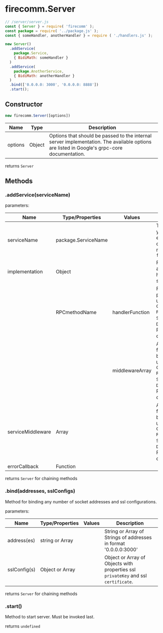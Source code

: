 # firecomm.Server

```javascript
// /server/server.js
const { Server } = require( 'firecomm' );
const package = require( '../package.js' );
const { someHandler, anotherHandler } = require ( './handlers.js' );

new Server()
  .addService( 
    package.Service,   
    { BidiMath: someHandler }
  )
  .addService( 
    package.AnotherService,   
    { BidiMath: anotherHandler }
  )
  .bind(['0.0.0.0: 3000', '0.0.0.0: 8888'])
  .start();
```

## Constructor
```javascript
new firecomm.Server([options])
```

| Name    | Type   | Description                                                                                                             |
| --------- | -------- | ------------------------------------------------------------------------------------------------------------------------- |
| options | Object | Options that should be passed to the internal server implementation. The available options are listed in Google's grpc-core documentation. |
returns `Server`
## Methods

### .addService(serviceName)

parameters:

| Name              | Type/Properties     | Values          | Description                                                                                                                                                                     |
| ------------------- | --------------------- | ----------------- | --------------------------------------------------------------------------------------------------------------------------------------------------------------------------------- |
| serviceName       | package.ServiceName |                 | The serviceName you're adding will exist as a property on the `package` returned from `firecomm.build()`                                                                        |
| implementation    | Object              |                 | RPC methodNames as properties and handlers/middleware stacks as values.                                                                                                         |
|                   | RPCmethodName       | handlerFunction | Function to be passed `Server Unary`, `Server Client-Stream Response`, `Server Stream`, or `Server Duplex` based on RPC method definition in `proto`.                           |
|                   |                     | middlewareArray | Array of functions from index 0 up to be passed `Server Unary`, `Server Client-Stream Response`, `Server Stream`, or `Server Duplex` based on RPC method definition in `proto`. |
| serviceMiddleware | Array               |                 | Array of functions from index 0 up to be passed `Server Unary`, `Server Client-Stream Response`, `Server Stream`, or `Server Duplex` based on RPC method definition in `proto`. |
| errorCallback     | Function            |                 |                                                                                                                                                                                 |
returns `Server` for chaining methods

### .bind(addresses, sslConfigs)

Method for binding any number of socket addresses and ssl configurations.

parameters:

| Name              | Type/Properties     | Values          | Description                                                                                                                                                                     |
| ------------------- | --------------------- | ----------------- | --------------------------------------------------------------------------------------------------------------------------------------------------------------------------------- |
| address(es)       | string or Array |                 | String or Array of Strings of addresses in format '0.0.0.0:3000'                                                                       |
| sslConfig(s)    | Object or Array             |                 | Object or Array of Objects with properties ssl `privateKey` and ssl `certificate`.                                                                                                         |

returns `Server` for chaining methods

### .start()

Method to start server. Must be invoked last.

returns `undefined`


